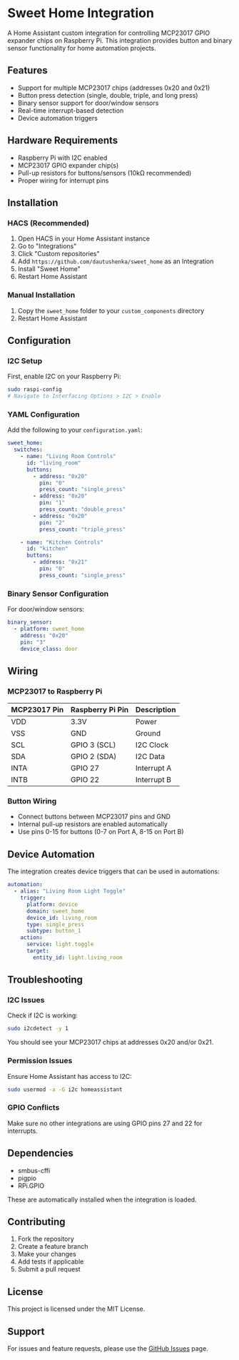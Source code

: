 # Sweet Home Integration

A Home Assistant custom integration for controlling MCP23017 GPIO expander chips on Raspberry Pi. This integration provides button and binary sensor functionality for home automation projects.

## Features

- Support for multiple MCP23017 chips (addresses 0x20 and 0x21)
- Button press detection (single, double, triple, and long press)
- Binary sensor support for door/window sensors
- Real-time interrupt-based detection
- Device automation triggers

## Hardware Requirements

- Raspberry Pi with I2C enabled
- MCP23017 GPIO expander chip(s)
- Pull-up resistors for buttons/sensors (10kΩ recommended)
- Proper wiring for interrupt pins

## Installation

### HACS (Recommended)

1. Open HACS in your Home Assistant instance
2. Go to "Integrations"
3. Click "Custom repositories"
4. Add `https://github.com/dautushenka/sweet_home` as an Integration
5. Install "Sweet Home"
6. Restart Home Assistant

### Manual Installation

1. Copy the `sweet_home` folder to your `custom_components` directory
2. Restart Home Assistant

## Configuration

### I2C Setup

First, enable I2C on your Raspberry Pi:

```bash
sudo raspi-config
# Navigate to Interfacing Options > I2C > Enable
```

### YAML Configuration

Add the following to your `configuration.yaml`:

```yaml
sweet_home:
  switches:
    - name: "Living Room Controls"
      id: "living_room"
      buttons:
        - address: "0x20"
          pin: "0"
          press_count: "single_press"
        - address: "0x20"
          pin: "1"
          press_count: "double_press"
        - address: "0x20"
          pin: "2"
          press_count: "triple_press"

    - name: "Kitchen Controls"
      id: "kitchen"
      buttons:
        - address: "0x21"
          pin: "0"
          press_count: "single_press"
```

### Binary Sensor Configuration

For door/window sensors:

```yaml
binary_sensor:
  - platform: sweet_home
    address: "0x20"
    pin: "3"
    device_class: door
```

## Wiring

### MCP23017 to Raspberry Pi

| MCP23017 Pin | Raspberry Pi Pin | Description |
|--------------|------------------|-------------|
| VDD          | 3.3V             | Power       |
| VSS          | GND              | Ground      |
| SCL          | GPIO 3 (SCL)     | I2C Clock   |
| SDA          | GPIO 2 (SDA)     | I2C Data    |
| INTA         | GPIO 27          | Interrupt A |
| INTB         | GPIO 22          | Interrupt B |

### Button Wiring

- Connect buttons between MCP23017 pins and GND
- Internal pull-up resistors are enabled automatically
- Use pins 0-15 for buttons (0-7 on Port A, 8-15 on Port B)

## Device Automation

The integration creates device triggers that can be used in automations:

```yaml
automation:
  - alias: "Living Room Light Toggle"
    trigger:
      platform: device
      domain: sweet_home
      device_id: living_room
      type: single_press
      subtype: button_1
    action:
      service: light.toggle
      target:
        entity_id: light.living_room
```

## Troubleshooting

### I2C Issues

Check if I2C is working:

```bash
sudo i2cdetect -y 1
```

You should see your MCP23017 chips at addresses 0x20 and/or 0x21.

### Permission Issues

Ensure Home Assistant has access to I2C:

```bash
sudo usermod -a -G i2c homeassistant
```

### GPIO Conflicts

Make sure no other integrations are using GPIO pins 27 and 22 for interrupts.

## Dependencies

- smbus-cffi
- pigpio
- RPi.GPIO

These are automatically installed when the integration is loaded.

## Contributing

1. Fork the repository
2. Create a feature branch
3. Make your changes
4. Add tests if applicable
5. Submit a pull request

## License

This project is licensed under the MIT License.

## Support

For issues and feature requests, please use the [GitHub Issues](https://github.com/dautushenka/sweet_home/issues) page.